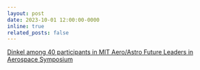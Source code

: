 ```yaml
---
layout: post
date: 2023-10-01 12:00:00-0000
inline: true
related_posts: false
---
```


[Dinkel among 40 participants in MIT Aero/Astro Future Leaders in Aerospace Symposium](https://aeroastro.mit.edu/future-leaders-in-aerospace/schedule-at-a-glance/)